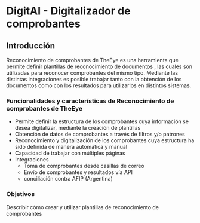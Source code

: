 
# DigitAI - Digitalizador de comprobantes

## Introducción

Reconocimiento de comprobantes de TheEye es una herramienta que permite definir plantillas de reconocimiento de documentos , las cuales son utilizadas para reconocer comprobantes del mismo tipo.
Mediante las distintas integraciones es posible trabajar tanto con la obtención de los documentos como con los resultados para utilizarlos en distintos sistemas.

### Funcionalidades y características de Reconocimiento de comprobantes de TheEye

* Permite definir la estructura de los comprobantes cuya información se desea digitalizar, mediante la creación de plantillas
* Obtención de datos de comprobantes a través de filtros y/o patrones
* Reconocimiento y digitalización de los comprobantes cuya estructura ha sido definida de manera automática y manual
* Capacidad de trabajar con múltiples páginas
* Integraciones
    * Toma de comprobantes desde casillas de correo
    * Envío de comprobantes y resultados vía API
    * conciliación contra AFIP (Argentina)


### Objetivos

Describir cómo crear y utilizar plantillas de reconocimiento de comprobantes 
